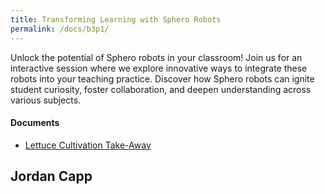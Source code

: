 ```yaml
---
title: Transforming Learning with Sphero Robots
permalink: /docs/b3p1/
---
```


Unlock the potential of Sphero robots in your classroom! Join us for an interactive session where we explore innovative ways to integrate these robots into your teaching practice. Discover how Sphero robots can ignite student curiosity, foster collaboration, and deepen understanding across various subjects.

#### Documents
 - [Lettuce Cultivation Take-Away](../monday/breakout3/documents/b1p1d1.pdf)

## Jordan Capp